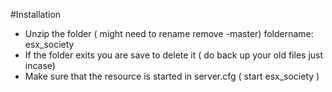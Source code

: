 #Installation

- Unzip the folder ( might need to rename remove -master) foldername: esx_society
- If the folder exits you are save to delete it ( do back up your old files just incase)
- Make sure that the resource is started in server.cfg ( start esx_society )
